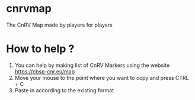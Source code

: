 # cnrvmap
The CnRV Map made by players for players

# How to help ?
1. You can help by making list of CnRV Markers using the website https://cbsp-cnr.eu/map
2. Move your mouse to the point where you want to copy and press CTRL + C
3. Paste in according to the existing format
